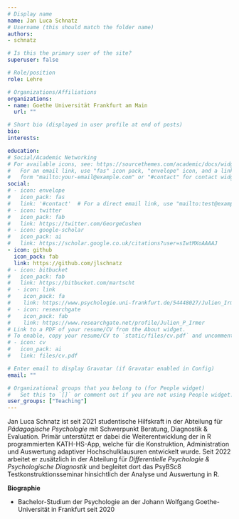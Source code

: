 ```yaml
---
# Display name
name: Jan Luca Schnatz
# Username (this should match the folder name)
authors:
- schnatz

# Is this the primary user of the site?
superuser: false

# Role/position
role: Lehre

# Organizations/Affiliations
organizations:
- name: Goethe Universität Frankfurt am Main
  url: ""

# Short bio (displayed in user profile at end of posts)
bio:
interests:

education:
# Social/Academic Networking
# For available icons, see: https://sourcethemes.com/academic/docs/widgets/#icons
#   For an email link, use "fas" icon pack, "envelope" icon, and a link in the
#   form "mailto:your-email@example.com" or "#contact" for contact widget.
social:
# - icon: envelope
#   icon_pack: fas
#   link: '#contact'  # For a direct email link, use "mailto:test@example.org".
# - icon: twitter
#   icon_pack: fab
#   link: https://twitter.com/GeorgeCushen
# - icon: google-scholar
#   icon_pack: ai
#   link: https://scholar.google.co.uk/citations?user=sIwtMXoAAAAJ
- icon: github
  icon_pack: fab
  link: https://github.com/jlschnatz
# - icon: bitbucket
#   icon_pack: fab
#   link: https://bitbucket.com/martscht
#  - icon: link
#    icon_pack: fa
#    link: https://www.psychologie.uni-frankfurt.de/54448027/Julien_Irmer
#  - icon: researchgate
#    icon_pack: fab
#    link: https://www.researchgate.net/profile/Julien_P_Irmer
# Link to a PDF of your resume/CV from the About widget.
# To enable, copy your resume/CV to `static/files/cv.pdf` and uncomment the lines below.
# - icon: cv
#   icon_pack: ai
#   link: files/cv.pdf

# Enter email to display Gravatar (if Gravatar enabled in Config)
email: ""

# Organizational groups that you belong to (for People widget)
#   Set this to `[]` or comment out if you are not using People widget.
user_groups: ["Teaching"]
---
```


Jan Luca Schnatz ist seit 2021 studentische Hilfskraft in der Abteilung für *Pädagogische Psychologie* mit Schwerpunkt Beratung, Diagnostik & Evaluation. Primär unterstützt er dabei die Weiterentwicklung der in R programmierten KATH-HS-App, welche für die Konstruktion, Administration und Auswertung adaptiver Hochschulklausuren entwickelt wurde. Seit 2022 arbeitet er zusätzlich in der Abteilung für *Differentielle Psychologie & Psychologische Diagnostik* und begleitet dort das PsyBSc8 Testkonstruktionsseminar hinsichtlich der Analyse und Auswertung in R.

**Biographie**

- Bachelor-Studium der Psychologie an der Johann Wolfgang Goethe-Universität in Frankfurt seit 2020
